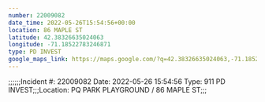 ```yaml
---
number: 22009082
date_time: 2022-05-26T15:54:56+00:00
location: 86 MAPLE ST
latitude: 42.38326635024063
longitude: -71.18522783246871
type: PD INVEST
google_maps_link: https://maps.google.com/?q=42.38326635024063,-71.18522783246871
---
```


;;;;;;Incident #: 22009082  Date: 2022-05-26 15:54:56   Type: 911 PD INVEST;;;Location: PQ PARK PLAYGROUND / 86 MAPLE ST;;;
